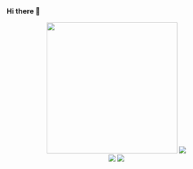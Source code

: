 ### Hi there 👋

<div id="header" align="center">
  <img src="https://c.tenor.com/2uyENRmiUt0AAAAC/coding.gif" width="300"/>
  <img src="https://github-readme-stats.vercel.app/api?username=gayathrymw&show_icons=true&line_height=33&count_private=true&theme=radical" a />
</div>
<div id="header" align="center">
  <img src="https://github-readme-stats.vercel.app/api/top-langs/?username=gayathrymw&&hide=cmake&langs_count=4&line_height=35&theme=radical" />
  <img src="https://github-readme-streak-stats.herokuapp.com/?user=gayathrymw&theme=radical" />
</div>
